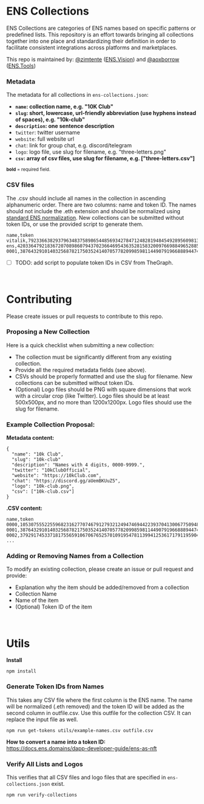 
# ENS Collections

ENS Collections are categories of ENS names based on specific patterns or predefined lists. This repository is an effort towards bringing all collections together into one place and standardizing their definition in order to facilitate consistent integrations across platforms and marketplaces.

This repo is maintained by: [@zimtente](https://twitter.com/zimtente) ([ENS.Vision](https://ens.vision)) and [@aoxborrow](https://twitter.com/aoxborrow) ([ENS.Tools](https://ens.tools))


### Metadata
The metadata for all collections in `ens-collections.json`:

- **`name`: collection name, e.g. "10K Club"**
- **`slug`: short, lowercase, url-friendly abbreviation (use hyphens instead of spaces), e.g. "10k-club"**
- **`description`: one sentence description**
- `twitter`: twitter username 
- `website`: full website url
- `chat`: link for group chat, e.g. discord/telegram
- `logo`: logo file, use slug for filename, e.g. "three-letters.png"
- **`csv`: array of csv files, use slug for filename, e.g. ["three-letters.csv"]**

<sub>**bold** = required field.</sub>


### CSV files
The .csv should include all names in the collection in ascending alphanumeric order. There are two columns: name and token ID. The names should not include the .eth extension and should be normalized using [standard ENS normalization](https://docs.ens.domains/contract-api-reference/name-processing#normalising-names). New collections can be submitted without token IDs, or use the provided script to generate them.

```
name,token
vitalik,79233663829379634837589865448569342784712482819484549289560981379859480642508
ens,42033647921836720708986079437023664695436352815832009766988496528855301124570
0001,38764329101403256878217503524140705778209985981144907919668889447405219871633
```

- [ ] TODO: add script to populate token IDs in CSV from TheGraph.

 
&nbsp;
&nbsp;
  

# Contributing

Please create issues or pull requests to contribute to this repo.

### Proposing a New Collection
Here is a quick checklist when submitting a new collection:

- The collection must be significantly different from any existing collection. 
- Provide all the required metadata fields (see above).
- CSVs should be properly formatted and use the slug for filename. New collections can be submitted without token IDs.
- (Optional) Logo files should be PNG with square dimensions that work with a circular crop (like Twitter). Logo files should be at least 500x500px, and no more than 1200x1200px. Logo files should use the slug for filename.


### Example Collection Proposal:
**Metadata content:**
```
{
  "name": "10k Club",
  "slug": "10k-club"
  "description": "Names with 4 digits, 0000-9999.",
  "twitter": "10kClubOfficial",
  "website": "https://10kClub.com",
  "chat": "https://discord.gg/aUemBKUuZ5",
  "logo": "10k-club.png",
  "csv": ["10k-club.csv"]
}
```

**.CSV content:**
```
name,token
0000,105307555225596823162770746791279321249474694422393704130067750948958748271609
0001,38764329101403256878217503524140705778209985981144907919668889447405219871633
0002,37929174533718175565910670676525701091954781139941253617179119590462796771323
...
```

### Adding or Removing Names from a Collection

To modify an existing collection, please create an issue or pull request and provide:

- Explanation why the item should be added/removed from a collection
- Collection Name
- Name of the item
- (Optional) Token ID of the item



&nbsp;
&nbsp;


# Utils

**Install**

`npm install`

### Generate Token IDs from Names

This takes any CSV file where the first column is the ENS name. The name will be normalized (.eth removed) and the token ID will be added as the second column in outfile.csv. Use this outfile for the collection CSV. It can replace the input file as well.

`npm run get-tokens utils/example-names.csv outfile.csv`


**How to convert a name into a token ID:**  
https://docs.ens.domains/dapp-developer-guide/ens-as-nft

### Verify All Lists and Logos

This verifies that all CSV files and logo files that are specified in `ens-collections.json` exist. 

`npm run verify-collections`
